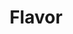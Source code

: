---
title: "Flavor"
layout: collection
permalink: /flavor/
collection: flavor
entries_layout: grid
classes: wide
---